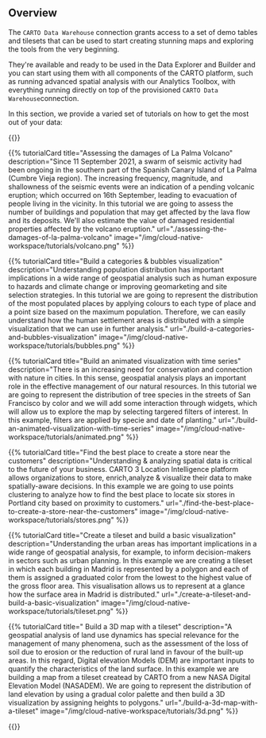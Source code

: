 ## Overview

The `CARTO Data Warehouse` connection grants access to a set of demo tables and tilesets that can be used to start creating stunning maps and exploring the tools from the very beginning. 

They're available and ready to be used in the Data Explorer and Builder and you can start using them with all components of the CARTO platform, such as running advanced spatial analysis with our Analytics Toolbox, with everything running directly on top of the provisioned `CARTO Data Warehouse`connection. 

In this section, we provide a varied set of tutorials on how to get the most out of your data:

{{<grid>}}

{{% tutorialCard title="Assessing the damages of La Palma Volcano" description="Since 11 September 2021, a swarm of seismic activity had been ongoing in the southern part of the Spanish Canary Island of La Palma (Cumbre Vieja region). The increasing frequency, magnitude, and shallowness of the seismic events were an indication of a pending volcanic eruption; which occurred on 16th September, leading to evacuation of people living in the vicinity. In this tutorial we are going to assess the number of buildings and population that may get affected by the lava flow and its deposits. We'll also estimate the value of damaged residential properties affected by the volcano eruption." url="./assessing-the-damages-of-la-palma-volcano" image="/img/cloud-native-workspace/tutorials/volcano.png" %}}

{{% tutorialCard title="Build a categories & bubbles visualization" description="Understanding population distribution has important implications in a wide range of geospatial analysis such as human exposure to hazards and climate change or improving geomarketing and site selection strategies. In this tutorial we are going to represent the distribution of the most populated places by applying colours to each type of place and a point size based on the maximum population. Therefore, we can easily understand how the human settlement areas is distributed with a simple visualization that we can use in further analysis." url="./build-a-categories-and-bubbles-visualization" image="/img/cloud-native-workspace/tutorials/bubbles.png" %}}

{{% tutorialCard title="Build an animated visualization with time series" description="There is an increasing need for conservation and connection with nature in cities. In this sense, geospatial analysis plays an important role in the effective management of our natural resources. In this tutorial we are going to represent the distribution of tree species in the streets of San Francisco by color and we will add some interaction through widgets, which will allow us to explore the map by selecting targered filters of interest. In this example, filters are applied by specie and date of planting." url="./build-an-animated-visualization-with-time-series" image="/img/cloud-native-workspace/tutorials/animated.png" %}}

{{% tutorialCard title="Find the best place to create a store near the customers" description="Understanding & analyzing spatial data is critical to the future of your business. CARTO 3 Location Intelligence platform allows organizations to store, enrich,analyze & visualize their data to make spatially-aware decisions. In this example we are going to use points clustering to analyze how to find the best place to locate six stores in Portland city based on proximity to customers." url="./find-the-best-place-to-create-a-store-near-the-customers" image="/img/cloud-native-workspace/tutorials/stores.png" %}}

{{% tutorialCard title="Create a tileset and build a basic visualization" description="Understanding the urban areas has important implications in a wide range of geospatial analysis, for example, to inform decision-makers in sectors such as urban planning. In this example we are creating a tileset in which each building in Madrid is represented by a polygon and each of them is assigned a graduated color from the lowest to the highest value of the gross floor area. This visualisation allows us to represent at a glance how the surface area in Madrid is distributed." url="./create-a-tileset-and-build-a-basic-visualization" image="/img/cloud-native-workspace/tutorials/tileset.png" %}}

{{% tutorialCard title=" Build a 3D map with a tileset" description="A geospatial analysis of land use dynamics has special relevance for the management of many phenomena, such as the assessment of the loss of soil due to erosion or the reduction of rural land in favour of the built-up areas. In this regard, Digital elevation Models (DEM) are important inputs to quantify the characteristics of the land surface. In this example we are building a map from a tileset createad by CARTO from a new NASA Digital Elevation Model (NASADEM). We are going to represent the distribution of land elevation by using a gradual color palette and then build a 3D visualization by assigning heights to polygons." url="./build-a-3d-map-with-a-tileset" image="/img/cloud-native-workspace/tutorials/3d.png" %}}

{{</grid>}}
